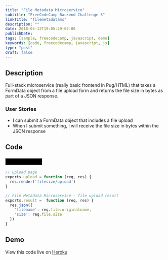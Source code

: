 ```yaml
---
title: "File Metadata Microservice"
subtitle: "FreeCodeCamp Backend Challenge 5"
linkTitle: "filemetadatams"
description: ""
date: 2018-05-12T19:05:29-07:00
publishDate: 
tags: [sample, freecodecamp, javascript, demo]
keywords: [code, freecodecamp, javascript, js]
type: "post"
draft: false
---
```


## Description

Full-stack microservice (really basic frontend in Pug/HTML) that takes a FormData object from a file upload form and returns the file size in bytes as part of a JSON response.

<!--more-->

### User Stories

- I can submit a FormData object that includes a file upload
- When I submit something, I will receive the file size in bytes within the JSON response

## Code

### [<button style="background-color:Black" type="button" class="btn btn-primary">View on GitHub&nbsp;&nbsp;<span style="vertical-align:middle"><i class="fab fa-github"></i></span></button>][1]

```javascript
// upload page
exports.upload = function (req, res) {
  res.render('filesize/upload')
}

// File Metadata Microservice - file upload result
exports.result =  function (req, res) {
  res.json({
    'filename': req.file.originalname,
    'size': req.file.size
  })
}
```

## Demo

View this code live on [Heroku][2]

[1]: https://github.com/shadowimmage/fcc-backend-challenges/blob/master/controllers/api/api_challenges/filesize.js
[2]: https://fcc-challenges.herokuapp.com/api/filesize/upload
